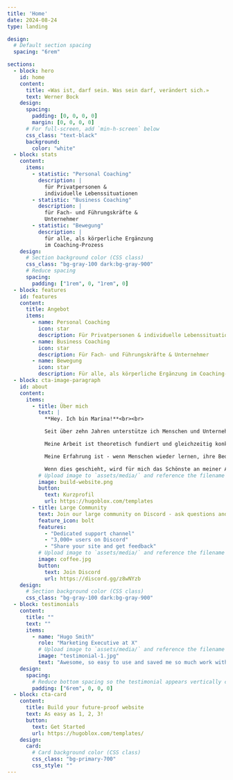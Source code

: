 ```yaml
---
title: 'Home'
date: 2024-08-24
type: landing

design:
  # Default section spacing
  spacing: "6rem"

sections:
  - block: hero
    id: home
    content:
      title: «Was ist, darf sein. Was sein darf, verändert sich.»
      text: Werner Bock
    design:
      spacing:
        padding: [0, 0, 0, 0]
        margin: [0, 0, 0, 0]
      # For full-screen, add `min-h-screen` below
      css_class: "text-black"
      background:
        color: "white"
  - block: stats
    content:
      items:
        - statistic: "Personal Coaching"
          description: |
            für Privatpersonen &  
            individuelle Lebenssituationen
        - statistic: "Business Coaching"
          description: |
            für Fach- und Führungskräfte & 
            Unternehmer
        - statistic: "Bewegung"
          description: |
            für alle, als körperliche Ergänzung  
            im Coaching-Prozess
    design:
      # Section background color (CSS class)
      css_class: "bg-gray-100 dark:bg-gray-900"
      # Reduce spacing
      spacing:
        padding: ["1rem", 0, "1rem", 0]
  - block: features
    id: features
    content:
      title: Angebot
      items:
        - name: Personal Coaching
          icon: star
          description: Für Privatpersonen & individuelle Lebenssituationen
        - name: Business Coaching
          icon: star
          description: Für Fach- und Führungskräfte & Unternehmer
        - name: Bewegung
          icon: star
          description: Für alle, als körperliche Ergänzung im Coaching-Prozess
  - block: cta-image-paragraph
    id: about
    content:
      items:
        - title: Über mich
          text: |
            **Hey. Ich bin Marina!**<br><br>

            Seit über zehn Jahren unterstütze ich Menschen und Unternehmen als Berater und Coach. Für meine Klientinnen und Klienten bin ich ein waches, feinfühliges und sorgfältiges Gegenüber.<br><br>

            Meine Arbeit ist theoretisch fundiert und gleichzeitig konkret und anwendbar. Sie basiert auf dem Verständnis, dass alle Antworten, die du suchst, bereits in dir angelegt sind. Um diesen inneren Schatz zu heben, bedarf es einer Begleitung, die absichtslos, wertfrei, offen und individuell ist. All das biete ich dir als Coach.<br><br>

            Meine Erfahrung ist - wenn Menschen wieder lernen, ihre Bedürfnisse achtsam wahrzunehmen, ernst zu nehmen und danach zu handeln, stärkt das die Selbstverantwortung für das eigene Leben.<br><br>

            Wenn dies geschieht, wird für mich das Schönste an meiner Arbeit sichtbar. Ich sehe die leuchtenden Augen meiner Klientinnen und Klienten, spüre die Leichtigkeit des Fortschritts und höre begeistert von der neu entdeckten inneren Freiheit und dem inneren Frieden. Diese Momente zeigen mir, wie erfüllend und transformierend der Coaching-Prozess sein kann.<br><br>
          # Upload image to `assets/media/` and reference the filename here
          image: build-website.png
          button:
            text: Kurzprofil
            url: https://hugoblox.com/templates
        - title: Large Community
          text: Join our large community on Discord - ask questions and get live responses
          feature_icon: bolt
          features:
            - "Dedicated support channel"
            - "3,000+ users on Discord"
            - "Share your site and get feedback"
          # Upload image to `assets/media/` and reference the filename here
          image: coffee.jpg
          button:
            text: Join Discord
            url: https://discord.gg/z8wNYzb
    design:
      # Section background color (CSS class)
      css_class: "bg-gray-100 dark:bg-gray-900"
  - block: testimonials
    content:
      title: ""
      text: ""
      items:
        - name: "Hugo Smith"
          role: "Marketing Executive at X"
          # Upload image to `assets/media/` and reference the filename here
          image: "testimonial-1.jpg"
          text: "Awesome, so easy to use and saved me so much work with the swappable pre-designed sections!"
    design:
      spacing:
        # Reduce bottom spacing so the testimonial appears vertically centered between sections
        padding: ["6rem", 0, 0, 0]
  - block: cta-card
    content:
      title: Build your future-proof website
      text: As easy as 1, 2, 3!
      button:
        text: Get Started
        url: https://hugoblox.com/templates/
    design:
      card:
        # Card background color (CSS class)
        css_class: "bg-primary-700"
        css_style: ""
---
```

